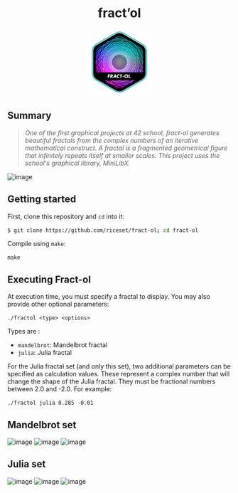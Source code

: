 <h1 align="center">
	fract’ol
</h1>

<p align="center">
  <img src="https://github.com/riceset/riceset/blob/main/42_badges/fract-ole.png" alt="Fract'ol fract-ol 42 project badge"/>
</p>

## Summary
> <i>One of the first graphical projects at 42 school, fract-ol generates beautiful fractals from the complex numbers of an iterative mathematical construct.</i>
> <i>A fractal is a fragmented geometrical figure that infinitely repeats itself at smaller scales. This project uses the school's graphical library, MiniLibX.</i>

![image](https://github.com/riceset/fract-ol/assets/48802655/eff9b775-4cd5-4a28-ade8-6802709f37f5)

## Getting started
First, clone this repository and `cd` into it:

```zsh
$ git clone https://github.com/riceset/fract-ol; cd fract-ol
```

Compile using `make`:
```
make
```

## Executing Fract-ol

At execution time, you must specify a fractal to display. You may also provide other optional parameters:

```shell
./fractol <type> <options>
```

Types are :
* ```mandelbrot```: Mandelbrot fractal
* ```julia```: Julia fractal

For the Julia fractal set (and only this set), two additional parameters can be specified as calculation values. These represent a complex number that will change the shape of the Julia fractal. They must be fractional numbers between 2.0 and -2.0. For example:

```shell
./fractol julia 0.285 -0.01
```

## Mandelbrot set
![image](https://github.com/riceset/fract-ol/assets/48802655/40357532-32c4-4953-a97f-b5814e5b636a)
![image](https://github.com/riceset/fract-ol/assets/48802655/509691be-bc0a-43e6-9db7-bd7e731c172f)
![image](https://github.com/riceset/fract-ol/assets/48802655/9a7e3464-1cc7-4bfb-82c5-6ec2e6d1cc30)

## Julia set
![image](https://github.com/riceset/fract-ol/assets/48802655/926e1bfc-83f5-486e-b85f-df4661386ceb)
![image](https://github.com/riceset/fract-ol/assets/48802655/5dae7320-ef11-49de-9869-91f9763ee7da)
![image](https://github.com/riceset/fract-ol/assets/48802655/86275fc7-04a5-4022-bfbb-6aa732ec0da4)

